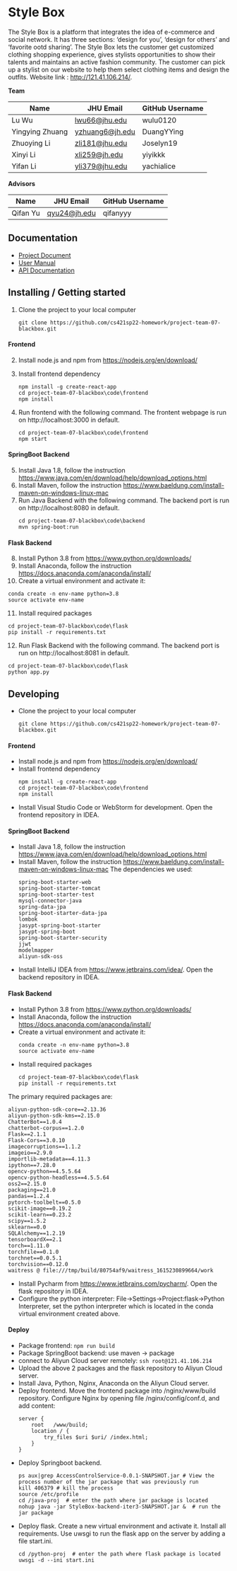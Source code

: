 # Style Box 

The Style Box is a platform that integrates the idea of e-commerce and social network. It has three sections: ‘design for you’, ‘design for others’ and ‘favorite ootd sharing’. The Style Box lets the customer get customized clothing shopping experience, gives stylists opportunities to show their talents and maintains an active fashion community. The customer can pick up a stylist on our website to help them select clothing items and design the outfits. Website link : http://121.41.106.214/.

**Team**

| Name            | JHU Email       | GitHub Username |
| --------------- | --------------- | --------------- |
| Lu Wu           | lwu66@jhu.edu   | wulu0120        |
| Yingying Zhuang | yzhuang6@jh.edu | DuangYYing      |
| Zhuoying Li     | zli181@jhu.edu  | Joselyn19       |
| Xinyi Li        | xli259@jh.edu   | yiyikkk         |
| Yifan Li        | yli379@jhu.edu  | yachialice      |

**Advisors** 

| Name     | JHU Email    | GitHub Username |
| -------- | ------------ | --------------- |
| Qifan Yu | qyu24@jh.edu | qifanyyy        |

## Documentation

* [Project Document](https://docs.google.com/document/d/1lrwvV_BBTX9bgQO4EuTjWO5jQo29IkbaiXwtHO_O8BU/edit#)
* [User Manual](https://cs421sp22-homework.github.io/project-team-07-blackbox/)
* [API Documentation](https://cs421sp22-homework.github.io/project-team-07-blackbox/)

## Installing / Getting started

1. Clone the project to your local computer

   ```shell
   git clone https://github.com/cs421sp22-homework/project-team-07-blackbox.git
   ```
#### Frontend
2. Install node.js and npm from https://nodejs.org/en/download/
3. Install frontend dependency

   ```shell
   npm install -g create-react-app
   cd project-team-07-blackbox\code\frontend
   npm install
   ```
4. Run frontend with the following command. The frontent webpage is run on http://localhost:3000 in default.

      ```shell
      cd project-team-07-blackbox\code\frontend
      npm start
      ```
#### SpringBoot Backend
5. Install Java 1.8, follow the instruction https://www.java.com/en/download/help/download_options.html
6. Install Maven, follow the instruction https://www.baeldung.com/install-maven-on-windows-linux-mac
7. Run Java Backend with the following command. The backend port is run on http://localhost:8080 in default.
   ```shell
   cd project-team-07-blackbox\code\backend
   mvn spring-boot:run
   ```
#### Flask Backend
8. Install Python 3.8 from https://www.python.org/downloads/
9. Install Anaconda, follow the instruction https://docs.anaconda.com/anaconda/install/
10. Create a virtual environment and activate it:
   ```shell
   conda create -n env-name python=3.8
   source activate env-name
   ```
11. Install required packages
   ```shell
   cd project-team-07-blackbox\code\flask
   pip install -r requirements.txt
   ```
12. Run Flask Backend with the following command. The backend port is run on http://localhost:8081 in default.
   ```shell
   cd project-team-07-blackbox\code\flask
   python app.py
   ```



## Developing

- Clone the project to your local computer
   ```shell
   git clone https://github.com/cs421sp22-homework/project-team-07-blackbox.git
   ```
#### Frontend
- Install node.js and npm from https://nodejs.org/en/download/
- Install frontend dependency
   ```shell
   npm install -g create-react-app
   cd project-team-07-blackbox\code\frontend
   npm install
   ```
- Install Visual Studio Code or WebStorm for development. Open the frontend repository in IDEA.
   
#### SpringBoot Backend
- Install Java 1.8, follow the instruction https://www.java.com/en/download/help/download_options.html
- Install Maven, follow the instruction https://www.baeldung.com/install-maven-on-windows-linux-mac
The dependencies we used:
   ```
   spring-boot-starter-web
   spring-boot-starter-tomcat
   spring-boot-starter-test
   mysql-connector-java
   spring-data-jpa
   spring-boot-starter-data-jpa
   lombok
   jasypt-spring-boot-starter
   jasypt-spring-boot
   spring-boot-starter-security
   jjwt
   modelmapper
   aliyun-sdk-oss
   ```
- Install IntelliJ IDEA from https://www.jetbrains.com/idea/. Open the backend repository in IDEA.

#### Flask Backend
- Install Python 3.8 from https://www.python.org/downloads/
- Install Anaconda, follow the instruction https://docs.anaconda.com/anaconda/install/
- Create a virtual environment and activate it:
   ```shell
   conda create -n env-name python=3.8
   source activate env-name
   ```
- Install required packages
   ```shell
   cd project-team-07-blackbox\code\flask
   pip install -r requirements.txt
   ```
The primary required packages are:
   ```
   aliyun-python-sdk-core==2.13.36
   aliyun-python-sdk-kms==2.15.0
   ChatterBot==1.0.4
   chatterbot-corpus==1.2.0
   Flask==2.1.1
   Flask-Cors==3.0.10
   imagecorruptions==1.1.2
   imageio==2.9.0
   importlib-metadata==4.11.3
   ipython==7.28.0
   opencv-python==4.5.5.64
   opencv-python-headless==4.5.5.64
   oss2==2.15.0
   packaging==21.0
   pandas==1.2.4
   pytorch-toolbelt==0.5.0
   scikit-image==0.19.2
   scikit-learn==0.23.2
   scipy==1.5.2
   sklearn==0.0
   SQLAlchemy==1.2.19
   tensorboardX==2.1
   torch==1.11.0
   torchfile==0.1.0
   torchnet==0.0.5.1
   torchvision==0.12.0
   waitress @ file:///tmp/build/80754af9/waitress_1615230899664/work
   ```
- Install Pycharm from https://www.jetbrains.com/pycharm/. Open the flask repository in IDEA.
- Configure the python interpreter: File->Settings->Project:flask->Python Interpreter, set the python interpreter which is located in the conda virtual environment created above.

#### Deploy
- Package frontend: ``npm run build``
- Package SpringBoot backend: use maven -> package
- connect to Aliyun Cloud server remotely: ``ssh root@121.41.106.214``
- Upload the above 2 packages and the flask repository to Aliyun Cloud server. 
- Install Java, Python, Nginx, Anaconda on the Aliyun Cloud server.
- Deploy frontend. Move the frontend package into /nginx/www/build repository. Configure Nginx by opening file /nginx/config/conf.d, and add content:
   ```
   server {
       root   /www/build;
       location / {
           try_files $uri $uri/ /index.html;
       }
   }
   ```
- Deploy Springboot backend.
   ```
   ps aux|grep AccessControlService-0.0.1-SNAPSHOT.jar # View the process number of the jar package that was previously run
   kill 406379 # kill the process
   source /etc/profile
   cd /java-proj  # enter the path where jar package is located
   nohup java -jar StyleBox-backend-iter3-SNAPSHOT.jar &  # run the jar package
   ```
- Deploy flask. Create a new virtual environment and activate it. Install all requirements. Use uwsgi to run the flask app on the server by adding a file start.ini.
   ```
   cd /python-proj  # enter the path where flask package is located
   uwsgi -d --ini start.ini
   ```

